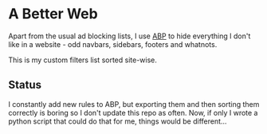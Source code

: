 # A Better Web

Apart from the usual ad blocking lists, I use [ABP](https://adblockplus.org/) to hide everything I don't like in a website - odd navbars, sidebars, footers and whatnots.

This is my custom filters list sorted site-wise.

## Status

I constantly add new rules to ABP, but exporting them and then sorting them correctly is boring so I don't update this repo as often. Now, if only I wrote a python script that could do that for me, things would be different...
